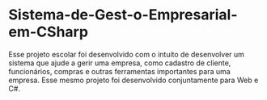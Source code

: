 # Sistema-de-Gest-o-Empresarial-em-CSharp
Esse projeto escolar foi desenvolvido com o intuito de desenvolver um sistema que ajude a gerir uma empresa, como cadastro de cliente, funcionários, compras e outras ferramentas importantes para uma empresa. Esse mesmo projeto foi desenvolvido conjuntamente para Web e C#. 
